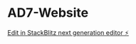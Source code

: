 # AD7-Website

[Edit in StackBlitz next generation editor ⚡️](https://stackblitz.com/~/github.com/IsaacVidalx/AD7-Website)
